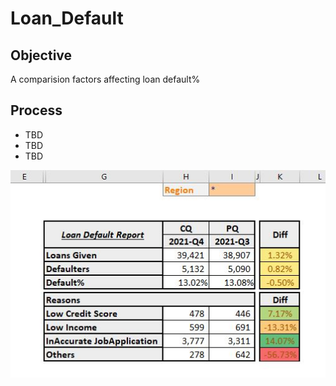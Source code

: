 # Loan_Default

## Objective 
A comparision factors affecting loan default%

## Process 
- TBD
- TBD
- TBD  


![Loan Default Summary](image/LoanDefault.JPG)